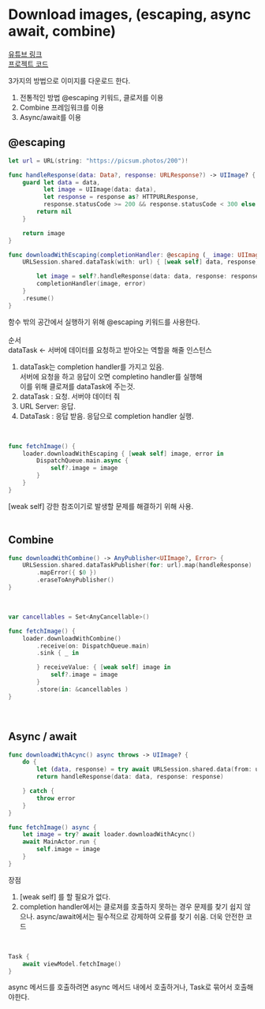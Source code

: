 # Download images, (escaping, async await, combine)
[유튜브 링크](https://www.youtube.com/watch?v=9fXI6o39jLQ&list=PLwvDm4Vfkdphr2Dl4sY4rS9PLzPdyi8PM&index=3)<br/>
[프로젝트 코드](https://github.com/jaehoon9186/study/tree/main/CODE/down%20img(escaping%2C%20combine%2C%20asyncawait)/DownloadImage)<br/>


3가지의 방법으로 이미지를 다운로드 한다. 

1. 전통적인 방법 @escaping 키워드, 클로저를 이용
2. Combine 프레임워크를 이용
3. Async/await를 이용


## @escaping
```swift
let url = URL(string: "https://picsum.photos/200")!

func handleResponse(data: Data?, response: URLResponse?) -> UIImage? {
    guard let data = data,
          let image = UIImage(data: data),
          let response = response as? HTTPURLResponse,
          response.statusCode >= 200 && response.statusCode < 300 else {
        return nil
    }

    return image
}

func downloadWithEscaping(completionHandler: @escaping (_ image: UIImage?, _ error: Error?) -> ()) {
    URLSession.shared.dataTask(with: url) { [weak self] data, response, error in

        let image = self?.handleResponse(data: data, response: response)
        completionHandler(image, error)
    }
    .resume()
}
```
함수 밖의 공간에서 실행하기 위해 @escaping 키워드를 사용한다.<br/>
<br/>
순서<br/>
dataTask <- 서버에 데이터를 요청하고 받아오는 역할을 해줄 인스턴스<br/>

1. dataTask는 completion handler를 가지고 있음.<br/>
서버에 요청을 하고 응답이 오면 completino handler를 실행해<br/>
이를 위해 클로져를 dataTask에 주는것.<br/>
2. dataTask : 요청. 서버야 데이터 줘<br/>
3. URL Server: 응답.<br/>
4. DataTask : 응답 받음. 응답으로 completion handler 실행.<br/>
<br/>

```swift
func fetchImage() {
    loader.downloadWithEscaping { [weak self] image, error in
        DispatchQueue.main.async {
            self?.image = image
        }
    }
}
```
[weak self] 강한 참조이기로 발생할 문제를 해결하기 위해 사용. <br/>
<br/>

## Combine
```swift
func downloadWithCombine() -> AnyPublisher<UIImage?, Error> {
    URLSession.shared.dataTaskPublisher(for: url).map(handleResponse)
        .mapError({ $0 })
        .eraseToAnyPublisher()
}
```
<br/>

```swift
var cancellables = Set<AnyCancellable>()

func fetchImage() {
    loader.downloadWithCombine()
        .receive(on: DispatchQueue.main)
        .sink { _ in

        } receiveValue: { [weak self] image in
            self?.image = image
        }
        .store(in: &cancellables )
}
```
<br/>

## Async / await

```swift
func downloadWithAcync() async throws -> UIImage? {
    do {
        let (data, response) = try await URLSession.shared.data(from: url, delegate: nil)
        return handleResponse(data: data, response: response)

    } catch {
        throw error
    }
}
```

```swift
func fetchImage() async {
    let image = try? await loader.downloadWithAcync()
    await MainActor.run {
        self.image = image
    }
}
```
장점 <br/>
1. [weak self] 를 할 필요가 없다. <br/>
2. completion handler에서는 클로져를 호출하지 못하는 경우 문제를 찾기 쉽지 않으나. async/await에서는 필수적으로 강제하여 오류를 찾기 쉬움. 더욱 안전한 코드<br/>
<br/>

```swift
Task {
    await viewModel.fetchImage()
}
```
async 메서드를 호출하려면 async 메서드 내에서 호출하거나, Task로 묶어서 호출해야한다. <br/>
